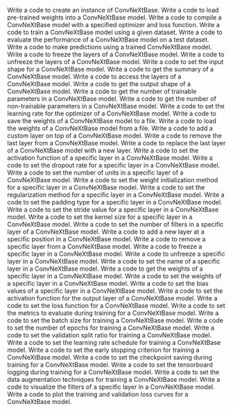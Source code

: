 Write a code to create an instance of ConvNeXtBase.
Write a code to load pre-trained weights into a ConvNeXtBase model.
Write a code to compile a ConvNeXtBase model with a specified optimizer and loss function.
Write a code to train a ConvNeXtBase model using a given dataset.
Write a code to evaluate the performance of a ConvNeXtBase model on a test dataset.
Write a code to make predictions using a trained ConvNeXtBase model.
Write a code to freeze the layers of a ConvNeXtBase model.
Write a code to unfreeze the layers of a ConvNeXtBase model.
Write a code to set the input shape for a ConvNeXtBase model.
Write a code to get the summary of a ConvNeXtBase model.
Write a code to access the layers of a ConvNeXtBase model.
Write a code to get the output shape of a ConvNeXtBase model.
Write a code to get the number of trainable parameters in a ConvNeXtBase model.
Write a code to get the number of non-trainable parameters in a ConvNeXtBase model.
Write a code to set the learning rate for the optimizer of a ConvNeXtBase model.
Write a code to save the weights of a ConvNeXtBase model to a file.
Write a code to load the weights of a ConvNeXtBase model from a file.
Write a code to add a custom layer on top of a ConvNeXtBase model.
Write a code to remove the last layer from a ConvNeXtBase model.
Write a code to replace the last layer of a ConvNeXtBase model with a new layer.
Write a code to set the activation function of a specific layer in a ConvNeXtBase model.
Write a code to set the dropout rate for a specific layer in a ConvNeXtBase model.
Write a code to set the number of units in a specific layer of a ConvNeXtBase model.
Write a code to set the weight initialization method for a specific layer in a ConvNeXtBase model.
Write a code to set the regularization method for a specific layer in a ConvNeXtBase model.
Write a code to set the padding type for a specific layer in a ConvNeXtBase model.
Write a code to set the stride value for a specific layer in a ConvNeXtBase model.
Write a code to set the kernel size for a specific layer in a ConvNeXtBase model.
Write a code to set the number of filters in a specific layer of a ConvNeXtBase model.
Write a code to add a new layer at a specific position in a ConvNeXtBase model.
Write a code to remove a specific layer from a ConvNeXtBase model.
Write a code to freeze a specific layer in a ConvNeXtBase model.
Write a code to unfreeze a specific layer in a ConvNeXtBase model.
Write a code to set the name of a specific layer in a ConvNeXtBase model.
Write a code to get the weights of a specific layer in a ConvNeXtBase model.
Write a code to set the weights of a specific layer in a ConvNeXtBase model.
Write a code to set the bias values of a specific layer in a ConvNeXtBase model.
Write a code to set the activation function for the output layer of a ConvNeXtBase model.
Write a code to set the loss function for a ConvNeXtBase model.
Write a code to set the metrics to evaluate during training for a ConvNeXtBase model.
Write a code to set the batch size for training a ConvNeXtBase model.
Write a code to set the number of epochs for training a ConvNeXtBase model.
Write a code to set the validation split ratio for training a ConvNeXtBase model.
Write a code to set the learning rate schedule for training a ConvNeXtBase model.
Write a code to set the early stopping criterion for training a ConvNeXtBase model.
Write a code to set the checkpoint saving during training for a ConvNeXtBase model.
Write a code to set the tensorboard logging during training for a ConvNeXtBase model.
Write a code to set the data augmentation techniques for training a ConvNeXtBase model.
Write a code to visualize the filters of a specific layer in a ConvNeXtBase model.
Write a code to plot the training and validation loss curves for a ConvNeXtBase model.